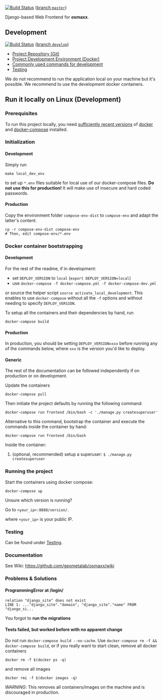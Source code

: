 [![Build Status](https://travis-ci.org/geometalab/osmaxx.svg?branch=master)](https://travis-ci.org/geometalab/osmaxx) ([branch `master`](https://github.com/geometalab/osmaxx/tree/master))

Django-based Web Frontend for **osmaxx**.

## Development

[![Build Status](https://travis-ci.org/geometalab/osmaxx.svg?branch=develop)](https://travis-ci.org/geometalab/osmaxx) ([branch `develop`](https://github.com/geometalab/osmaxx/tree/develop))

* [Project Repository (Git)](/docs/git-repository.md)
* [Project Development Environment (Docker)](/docs/project-development-environment.md)
* [Commonly used commands for development](/docs/useful-commands.md)
* [Testing](/docs/testing.md)

We do not recommend to run the application local on your machine but it's possible. We recommend to use the development docker containers.

## Run it locally on Linux (Development)

### Prerequisites

To run this project locally, you need [sufficiently recent versions](/docs/project-development-environment.md#local-prerequisites) of [docker](/docs/project-development-environment.md#dependency_docker) and [docker-compose](/docs/project-development-environment.md#dependency_docker-compose) installed.


### Initialization

#### Development

Simply run

```shell
make local_dev_env
```

to set up `*.env` files suitable for local use of our docker-compose files. **Do not use this for production!** It will make use of insecure and hard coded passwords.

#### Production

Copy the environment folder `compose-env-dist` to `compose-env` and adapt the latter's content.

```shell
cp -r compose-env-dist compose-env
# Then, edit compose-env/*.env
```

### Docker container bootstrapping


#### Development 

For the rest of the readme, if in development:

* set `DEPLOY_VERSION` to `local` (`export DEPLOY_VERSION=local`)
* use `docker-compose -f docker-compose.yml -f docker-compose-dev.yml`

or source the helper script `source activate_local_development`. This enables to use `docker-compose` without
all the `-f` options and without needing to specify `DEPLOY_VERSION`.

To setup all the containers and their dependencies by hand, run

```shell
docker-compose build
```

#### Production

In production, you should be setting `DEPLOY_VERSION=xxx` before running any of the commands below, where `xxx` is
the version you'd like to deploy.


#### Generic

The rest of the documentation can be followed independently if on production or on development. 

Update the containers

```shell
docker-compose pull
```

Then initiate the project defaults by running the following command:

```shell
docker-compose run frontend /bin/bash -c './manage.py createsuperuser'
```

Alternative to this command, bootstrap the container and execute the commands inside the container by hand:

```shell
docker-compose run frontend /bin/bash
```

Inside the container:

1. (optional, recommended) setup a superuser: `$ ./manage.py createsuperuser`


### Running the project

Start the containers using docker compose:

```shell
docker-compose up
```

Unsure which version is running?

Go to `<your_ip>:8888/version/`.

where `<your_ip>` is your public IP.

### Testing

Can be found under [Testing](/docs/testing.md).


### Documentation

See Wiki: https://github.com/geometalab/osmaxx/wiki


### Problems & Solutions

#### ProgrammingError at /login/

```
relation "django_site" does not exist
LINE 1: ..."django_site"."domain", "django_site"."name" FROM "django_si...
```

You forgot to **run the migrations**


#### Tests failed, but worked before with no apparent change

Do not run `docker-compose build --no-cache`. Use `docker-compose rm -f && docker-compose build`, or
if you really want to start clean, remove all docker containers

`docker rm -f $(docker ps -q)`

and remove all images

`docker rmi -f $(docker images -q)`

*WARNING*: This removes all containers/images on the machine and is
discouraged in production.

